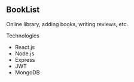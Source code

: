 <h2>BookList</h2>
<p>Online library, adding books, writing reviews, etc.</p>
<p>Technologies</p>
<ul>
  <li>React.js</li>
  <li>Node.js</li>
  <li>Express</li>
  <li>JWT</li>
  <li>MongoDB</li>
</ul>
